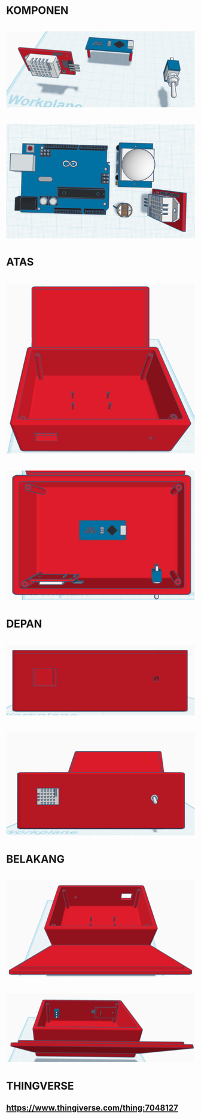 # KOMPONEN
# <img src="Komponen.png">
# <img src="3D Komponen2.png">
# ATAS
# <img src="AtasCase.png">
# <img src="AtasKomponen.png">
# DEPAN
# <img src="DepanCase.png">
# <img src="DepanKomponen.png">
# BELAKANG
# <img src="BelakangCase.png">
# <img src="BelakangKomponen.png">
# THINGVERSE
## https://www.thingiverse.com/thing:7048127

